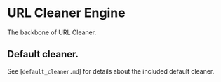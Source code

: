 # URL Cleaner Engine

The backbone of URL Cleaner.

## Default cleaner.

See [`default_cleaner.md`] for details about the included default cleaner.
